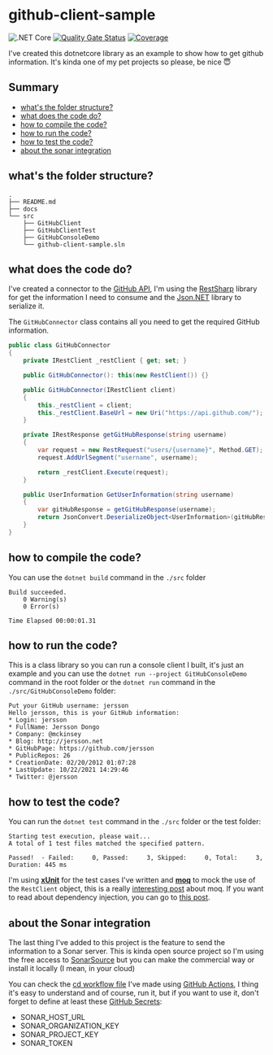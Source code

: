 # github-client-sample
![.NET Core](https://github.com/jersson/github-client-sample/workflows/GitHubClient%20Sample/badge.svg?branch=master)
[![Quality Gate Status](https://sonarcloud.io/api/project_badges/measure?project=jersson_github-client-sample&metric=alert_status)](https://sonarcloud.io/dashboard?id=jersson_github-client-sample)
[![Coverage](https://sonarcloud.io/api/project_badges/measure?project=jersson_github-client-sample&metric=coverage)](https://sonarcloud.io/dashboard?id=jersson_github-client-sample)

I've created this dotnetcore library as an example to show how to get github information. It's kinda one of my pet projects so please, be nice :innocent:

## Summary
- [what's the folder structure?](#whats-the-folder-structure)
- [what does the code do?](#what-does-the-code-do)
- [how to compile the code?](#how-to-compile-the-code)
- [how to run the code?](#how-to-run-the-code)
- [how to test the code?](#how-to-test-the-code)
- [about the sonar integration](#about-the-sonar-integration)

## what's the folder structure?
```
.
├── README.md
├── docs
└── src
    ├── GitHubClient
    ├── GitHubClientTest
    ├── GitHubConsoleDemo
    └── github-client-sample.sln
```

## what does the code do?
I've created a connector to the [GitHub API](https://developer.github.com/v3/), I'm using the [RestSharp](http://restsharp.org/getting-started/#basic-usage) library for get the information I need to consume and the [Json.NET](https://www.newtonsoft.com/json) library to serialize it.

The `GitHubConnector` class contains all you need to get the required GitHub information.
```c#
public class GitHubConnector
{
    private IRestClient _restClient { get; set; }

    public GitHubConnector(): this(new RestClient()) {}

    public GitHubConnector(IRestClient client)
    {
        this._restClient = client;
        this._restClient.BaseUrl = new Uri("https://api.github.com/");
    }

    private IRestResponse getGitHubResponse(string username)
    {
        var request = new RestRequest("users/{username}", Method.GET);
        request.AddUrlSegment("username", username);

        return _restClient.Execute(request);
    }

    public UserInformation GetUserInformation(string username)
    {
        var gitHubResponse = getGitHubResponse(username);
        return JsonConvert.DeserializeObject<UserInformation>(gitHubResponse.Content);
    }
}
``` 

## how to compile the code?
You can use the `dotnet build` command in the `./src` folder
```
Build succeeded.
    0 Warning(s)
    0 Error(s)

Time Elapsed 00:00:01.31
```

## how to run the code?
This is a class library so you can run a console client I built, it's just an example and you can use the `dotnet run --project GitHubConsoleDemo` command in the root folder or the `dotnet run` command in the `./src/GitHubConsoleDemo` folder:
```
Put your GitHub username: jersson
Hello jersson, this is your GitHub information:
* Login: jersson
* FullName: Jersson Dongo
* Company: @mckinsey
* Blog: http://jersson.net
* GitHubPage: https://github.com/jersson
* PublicRepos: 26
* CreationDate: 02/20/2012 01:07:28
* LastUpdate: 10/22/2021 14:29:46
* Twitter: @jersson
```

## how to test the code?
You can run the `dotnet test` command in the `./src` folder or the test folder:
```
Starting test execution, please wait...
A total of 1 test files matched the specified pattern.

Passed!  - Failed:     0, Passed:     3, Skipped:     0, Total:     3, Duration: 445 ms
```

I'm using [**xUnit**](https://xunit.net/docs/getting-started/netcore/cmdline) for the test cases I've written and [**moq**](https://github.com/Moq/moq4/wiki/Quickstart) to mock the use of the `RestClient` object, this is a really [interesting post](https://softchris.github.io/pages/dotnet-moq.html) about moq. If you want to read about dependency injection, you can go to [this post](https://www.c-sharpcorner.com/UploadFile/85ed7a/dependency-injection-in-C-Sharp/).

## about the Sonar integration
The last thing I've added to this project is the feature to send the information to a Sonar server. This is kinda open source project so I'm using the free access to [SonarSource](https://sonarcloud.io/dashboard?id=jersson_github-client-sample) but you can make the commercial way or install it locally (I mean, in your cloud) 

You can check the [cd workflow file](.github/workflows/cd.yml) I've made using [GitHub Actions](https://github.com/features/actions), I thing it's easy to understand and of course, run it, but if you want to use it, don't forget to define at least these [GitHub Secrets](https://docs.github.com/en/actions/configuring-and-managing-workflows/creating-and-storing-encrypted-secrets):

- SONAR_HOST_URL
- SONAR_ORGANIZATION_KEY
- SONAR_PROJECT_KEY
- SONAR_TOKEN